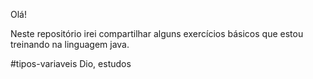 Olá!

Neste repositório irei compartilhar alguns exercícios básicos que estou treinando na linguagem java. 

#tipos-variaveis
Dio, estudos
